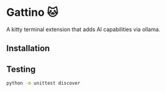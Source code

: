 # Gattino 🐱

A kitty terminal extension that adds AI capabilities via ollama.

## Installation

## Testing

```bash
python -m unittest discover
```
